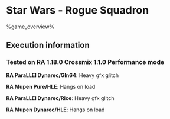# Star Wars - Rogue Squadron 

%game_overview%

## Execution information

### Tested on RA 1.18.0 Crossmix 1.1.0 Performance mode

**RA ParaLLEl Dynarec/Gln64**: Heavy gfx glitch

**RA Mupen Pure/HLE**: Hangs on load

**RA ParaLLEl Dynarec/Rice**: Heavy gfx glitch

**RA Mupen Dynarec/HLE**: Hangs on load